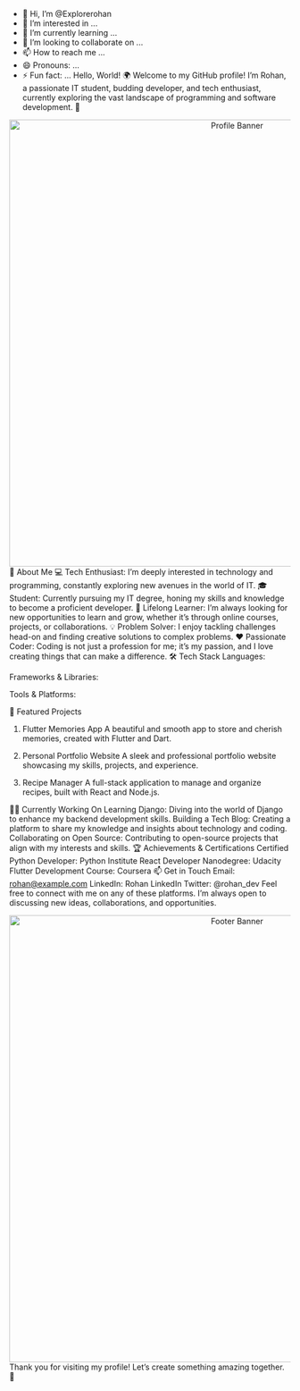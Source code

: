 - 👋 Hi, I’m @Explorerohan
- 👀 I’m interested in ...
- 🌱 I’m currently learning ...
- 💞️ I’m looking to collaborate on ...
- 📫 How to reach me ...
- 😄 Pronouns: ...
- ⚡ Fun fact: ...
Hello, World! 🌍
Welcome to my GitHub profile! I’m Rohan, a passionate IT student, budding developer, and tech enthusiast, currently exploring the vast landscape of programming and software development. 🚀

<div align="center"> <img src="https://your-cdn-link.com/profile-banner.png" alt="Profile Banner" width="800" /> </div>
🚀 About Me
💻 Tech Enthusiast: I’m deeply interested in technology and programming, constantly exploring new avenues in the world of IT.
🎓 Student: Currently pursuing my IT degree, honing my skills and knowledge to become a proficient developer.
🌱 Lifelong Learner: I’m always looking for new opportunities to learn and grow, whether it’s through online courses, projects, or collaborations.
💡 Problem Solver: I enjoy tackling challenges head-on and finding creative solutions to complex problems.
❤️ Passionate Coder: Coding is not just a profession for me; it’s my passion, and I love creating things that can make a difference.
🛠️ Tech Stack
Languages:

Frameworks & Libraries:

Tools & Platforms:

🌟 Featured Projects
1. Flutter Memories App
A beautiful and smooth app to store and cherish memories, created with Flutter and Dart.


2. Personal Portfolio Website
A sleek and professional portfolio website showcasing my skills, projects, and experience.


3. Recipe Manager
A full-stack application to manage and organize recipes, built with React and Node.js.


🧑‍💻 Currently Working On
Learning Django: Diving into the world of Django to enhance my backend development skills.
Building a Tech Blog: Creating a platform to share my knowledge and insights about technology and coding.
Collaborating on Open Source: Contributing to open-source projects that align with my interests and skills.
🏆 Achievements & Certifications
Certified Python Developer: Python Institute
React Developer Nanodegree: Udacity
Flutter Development Course: Coursera
📫 Get in Touch
Email: rohan@example.com
LinkedIn: Rohan LinkedIn
Twitter: @rohan_dev
Feel free to connect with me on any of these platforms. I’m always open to discussing new ideas, collaborations, and opportunities.

<div align="center"> <img src="https://your-cdn-link.com/footer-banner.png" alt="Footer Banner" width="800" /> </div>
Thank you for visiting my profile! Let’s create something amazing together. 🌟
<!---
Explorerohan/Explorerohan is a ✨ special ✨ repository because its `README.md` (this file) appears on your GitHub profile.
You can click the Preview link to take a look at your changes.
--->
